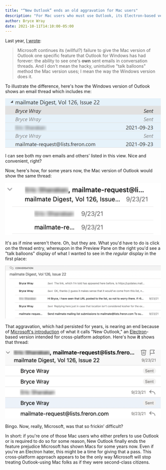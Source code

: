 ```yaml
---
title: "“New Outlook” ends an old aggravation for Mac users"
description: "For Mac users who must use Outlook, its Electron-based version brings some long-overdue feature parity."
author: Bryce Wray
date: 2021-10-11T14:10:00-05:00
---
```


Last year, [I wrote](/posts/2020/09/mixed-nuts-2020-09/):

> Microsoft continues its (willful?) failure to give the Mac version of Outlook one specific feature that Outlook for Windows has had forever: the ability to see one's **own** sent emails in conversation threads. And I don't mean the hacky, unintuitive "talk balloons" method the Mac version uses; I mean the way the Windows version does it.

To illustrate the difference, here's how the Windows version of Outlook shows an email thread which includes me:

![Outlook on Windows - view of email thread](2021-10-11_screenshot_Outlook-on-Windows_segment_1610x512.png)

I can see both my own emails and others’ listed in this view. Nice and convenient, right?

Now, here's how, for some years now, the Mac version of Outlook would show the same thread:

![Old Outlook on Mac - view of email thread](2021-10-10_screenshot_old-Outlook-on-Mac_01_segment_1292x432.png)

It's as if mine weren't there. Oh, but they are. What you'd have to do is click on the thread entry, whereupon in the Preview Pane on the right you'd see a "talk balloons" display of what I wanted to see in the *regular* display in the first place:

![Old Outlook on Mac - a view of “talk balloons” portrayal of email thread](2021-10-10_screenshot_old-Outlook-on-Mac_02_segment_1505x512.png)

That aggravation, which had persisted for years, is nearing an end because of [Microsoft's introduction](https://www.windowscentral.com/project-monarch-outlook-web-universal-email-client-microsoft) of what it calls "New Outlook," an [Electron](https://www.electronjs.org/)-based version intended for cross-platform adoption. Here's how **it** shows that thread:

![New Outlook on Mac - a view of email thread](2021-10-10_screenshot_new-Outlook-on-Mac_segment_1696x752.png)

Bingo. Now, really, Microsoft, was that so frickin’ difficult?

In short: if you're one of those Mac users who either prefers to use Outlook or is required to do so for some reason, New Outlook finally ends the feature prejudice Microsoft has shown Macs for some years now. Even if you're an Electron hater, this might be a time for giving that a pass. This cross-platform approach appears to be the only way Microsoft will stop treating Outlook-using Mac folks as if they were second-class citizens.
